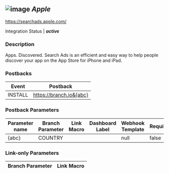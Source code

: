 ## ![image](https://cdn.branch.io/branch-assets/ad-partner-manager/logo_searchAds-1506359721056.png)	***Apple***
https://searchads.apple.com/

Integration Status |  ***active***

###  Description
Apps. Discovered. Search Ads is an efficient and easy way to help people discover your app on the App Store for iPhone and iPad.

### Postbacks
Event | Postback
--- | ---
INSTALL | https://branch.io&{abc}

### Postback Parameters
Parameter name | Branch Parameter | Link Macro | Dashboard Label | Webhook Template | Required | Description
--- | --- | --- | --- | --- | --- | --- 
{abc} | COUNTRY |  |  | null | false | null

### Link-only Parameters
Branch Parameter | Link Macro
--- | ---




